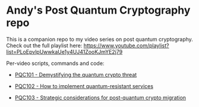 # Andy's Post Quantum Cryptography repo
This is a companion repo to my video series on post quantum cryptography. Check out the full playlist here: https://www.youtube.com/playlist?list=PLoEpvlpUwwkaUe1y4UJ41ZooKJmYE2j79

Per-video scripts, commands and code:

* [PQC101 - Demystifying the quantum crypto threat](101/README.md)

* [PQC102 - How to implement quantum-resistant services](102/README.md)

* [PQC103 - Strategic considerations for post-quantum crypto migration](103/README.md)
